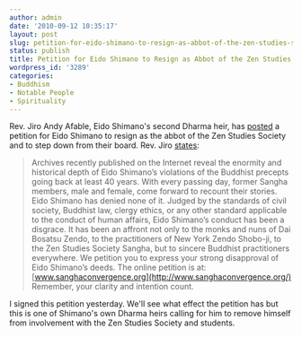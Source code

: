 ```yaml
---
author: admin
date: '2010-09-12 10:35:17'
layout: post
slug: petition-for-eido-shimano-to-resign-as-abbot-of-the-zen-studies-society
status: publish
title: Petition for Eido Shimano to Resign as Abbot of the Zen Studies Society
wordpress_id: '3289'
categories:
- Buddhism
- Notable People
- Spirituality
---
```


Rev. Jiro Andy Afable, Eido Shimano's second Dharma heir, has
[posted](http://genkaku-again.blogspot.com/2010/02/eido-tai-shimano.html?showComment=1284306703343#c2347272488310285628)
a petition for Eido Shimano to resign as the abbot of the Zen Studies
Society and to step down from their board. Rev. Jiro
[states](http://genkaku-again.blogspot.com/2010/02/eido-tai-shimano.html?showComment=1284306703343#c2347272488310285628):

> Archives recently published on the Internet reveal the enormity and
> historical depth of Eido Shimano’s violations of the Buddhist precepts
> going back at least 40 years. With every passing day, former Sangha
> members, male and female, come forward to recount their stories. Eido
> Shimano has denied none of it. Judged by the standards of civil
> society, Buddhist law, clergy ethics, or any other standard applicable
> to the conduct of human affairs, Eido Shimano’s conduct has been a
> disgrace. It has been an affront not only to the monks and nuns of Dai
> Bosatsu Zendo, to the practitioners of New York Zendo Shobo-ji, to the
> Zen Studies Society Sangha, but to sincere Buddhist practitioners
> everywhere. We petition you to express your strong disapproval of Eido
> Shimano’s deeds. The online petition is at:
> [www.sanghaconvergence.org](http://www.sanghaconvergence.org/)
> Remember, your clarity and intention count.

I signed this petition yesterday. We'll see what effect the petition has
but this is one of Shimano's own Dharma heirs calling for him to remove
himself from involvement with the Zen Studies Society and students.
